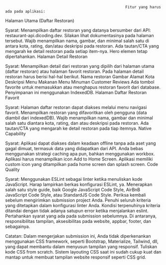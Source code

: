                                                           Fitur yang harus ada pada aplikasi:

Halaman Utama (Daftar Restoran)

Syarat:
Menampilkan daftar restoran yang datanya bersumber dari API: restaurant-api.dicoding.dev. Silakan lihat dokumentasinya pada halaman tersebut.
Wajib menampilkan nama, gambar, dan minimal salah satu di antara kota, rating, dan/atau deskripsi pada restoran.
Ada tautan/CTA yang mengarah ke detail restoran pada setiap item-nya.
Hero elemen tetap dipertahankan.
Halaman Detail Restoran


Syarat:
Menampilkan detail dari restoran yang dipilih dari halaman utama (daftar restoran) atau halaman favorit restoran.
Pada halaman detail restoran harus berisi hal-hal berikut.
Nama restoran
Gambar
Alamat
Kota 
Deskripsi
Menu Makanan
Menu Minuman
Customer Reviews
Ada tombol favorite untuk memasukkan atau menghapus restoran favorit dari database. Penyimpanan ini menggunakan IndexedDB.
Halaman Daftar Restoran Favorit


Syarat:
Halaman daftar restoran dapat diakses melalui menu navigasi favorit.
Menampilkan restoran yang difavoritkan oleh pengguna (data diambil dari indexedDB).
Wajib menampilkan nama, gambar dan minimal salah satu diantara kota, rating, dan atau deskripsi pada restoran.
Ada tautan/CTA yang mengarah ke detail restoran pada tiap itemnya.
Native Capability

Syarat:
Aplikasi dapat diakses dalam keadaan offline tanpa ada aset yang gagal dimuat, termasuk data yang didapatkan dari API. Anda bebas menggunakan strategi caching apa pun, bahkan menggunakan workbox.
Aplikasi harus menampilkan icon Add to Home Screen.
Aplikasi memiliki custom icon yang ditampilkan pada home screen dan splash screen.
Code Quality

Syarat:
Menggunakan ESLint sebagai linter ketika menuliskan kode JavaScript. Harap lampirkan berkas konfigurasi ESLint, ya.
Menerapkan salah satu style guide, baik Google JavaScript Code Style, AirBnB JavaScript Code Style, atau StandardJS Code Style.
Periksa kembali sebelum mengirimkan submission project Anda. Penuhi seluruh kriteria yang ditetapkan dalam konfigurasi linter Anda. Kondisi terpenuhinya kriteria ditandai dengan tidak adanya satupun error ketika menjalankan eslint.
Pertahankan syarat yang ada pada submission sebelumnya. Di antaranya, responsibilitas tampilan, aksesibilitas pada website, appbar, footer, dan sebagainya.


Catatan:
Dalam mengerjakan submission ini, Anda tidak diperkenankan menggunakan CSS framework, seperti Bootstrap, Materialize, Tailwind, dll, yang dapat membantu dalam menyusun tampilan yang responsif. Tuliskan kode CSS from scratch. Sistem layouting CSS saat ini sudah cukup kuat dan mantap untuk membuat tampilan website responsif seperti CSS grid.
